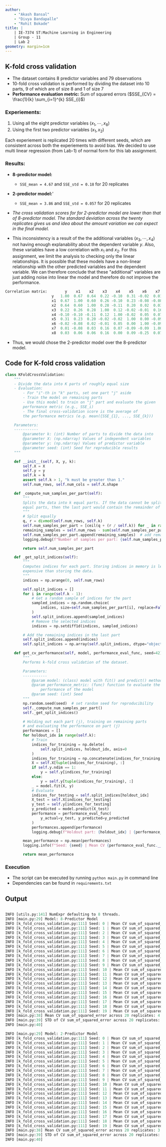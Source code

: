 ```yaml
---
author:
    - "Akash Bansal"
    - "Divya Bandapalle"
    - "Rohit Bokade"
title: |
    | IE-7374 ST:Machine Learning in Engineering
    | Group - 11
    | Lab 2
geometry: margin=1cm
---
```


## K-fold cross validation

- The dataset contains 8 predictor variables and 79 observations
- 10-fold cross validation is performed by dividing the dataset into 10 parts, 9 of which are of size 8 and 1 of size 7
- __Performance evaluation metric:__ Sum of squared errors ($SSE_{CV} = \frac{1}{k} \sum_{i=1}^{k} SSE_{i}$)

### __Experiements:__

1. Using all the eight predictor variables $(x_{1}, \cdots, x_{8})$
2. Using the first two predictor variables $(x_{1}, x_{2})$

Each experiement is replicated 20 times with different seeds, which are consistent across both the experiements to avoid bias. We decided to use multi linear regression (from Lab-1) of normal form for this lab assignment.

### __Results:__

- __8-predictor model:__
    - ``SSE_mean = 4.67`` and ``SSE_std = 0.18`` for 20 replicates
- __2-predictor model:__'
    - ``SSE_mean = 3.86`` and ``SSE_std = 0.057`` for 20 replicates

- _The cross validation scores for for 2-predictor model are lower than that of 8-predictor model. The standard deviation across the twenty replicates gives us and idea about the amount variation we can expect in the final model._
- This inconsistency is a result of the the additional variables ($x_{3}, \cdots, x_{4}$) not having enough explanability about the dependent variable $y$. Also, these variables have a low correlation with $x_{1}$ and $x_{2}$. For this assignment, we limit the analysis to checking only the linear relationships. It is possible that these models have a non-linear relationship with the other predicted variables and the dependent variable. We can therefore conclude that these "additional" variables are just adding noise into linear the model and therefore do not improve the performance.

```python
Correlation matrix:        y    x1    x2    x3    x4    x5    x6    x7    x8
                     y   1.00  0.67  0.64  0.22 -0.10  0.31 -0.02  0.01  0.03
                     x1  0.67  1.00  0.60  0.26 -0.10  0.23 -0.08 -0.08  0.06
                     x2  0.64  0.60  1.00  0.28 -0.11  0.20  0.02  0.03  0.06
                     x3  0.22  0.26  0.28  1.00  0.12 -0.02 -0.01  0.16  0.16
                     x4 -0.10 -0.10 -0.11  0.12  1.00 -0.02  0.05  0.07  0.00
                     x5  0.31  0.23  0.20 -0.02 -0.02  1.00  0.00 -0.09  0.09
                     x6 -0.02 -0.08  0.02 -0.01  0.05  0.00  1.00 -0.09 -0.25
                     x7  0.01 -0.08  0.03  0.16  0.07 -0.09 -0.09  1.00  0.07
                     x8  0.03  0.06  0.06  0.16  0.00  0.09 -0.25  0.07  1.00
```

- Thus, we would chose the 2-predictor model over the 8-predictor model.


## Code for K-fold cross validation

```python
class KFoldCrossValidation:
    """
    - Divide the data into K parts of roughly equal size
    - Evaluation:
        - For "i"-th in "k" parts, set one part "j" aside
        - Train the model on remaining parts
        - Use this model to train on "j" part and evaluate the given
        performance metric (e.g., SSE_i)
        - The final cross-validation score is the average of
        the performance metrics (e.g. mean({SSE_{1}, ..., SSE_{k}))

    Parameters:
    -----------
        @parameter k: (int) Number of parts to divide the data into
        @parameter X: (np.ndarray) Values of independent variables
        @parameter y: (np.ndarray) Values of predictor variable
        @parameter seed: (int) Seed for reproducible results
    """

    def __init__(self, X, y, k):
        self.X = X
        self.y = y
        self.k = k
        assert self.k > 1, "k must be greater than 1."
        self.num_rows, self.num_cols = self.X.shape

    def _compute_num_samples_per_part(self):
        """
        Splits the data into k equal parts. If the data cannot be split into
        equal parts, then the last part would contain the remainder of the data
        """
        # Split equally
        q, r = divmod(self.num_rows, self.k)
        self.num_samples_per_part = [ceil(q + (r / self.k)) for _ in range(self.k - 1)]  # noqa
        remaining_samples = self.num_rows - sum(self.num_samples_per_part)
        self.num_samples_per_part.append(remaining_samples)  # add remaining samples  # noqa
        logging.debug(f"Number of samples per part: {self.num_samples_per_part}")  # noqa

        return self.num_samples_per_part

    def _get_split_indices(self):
        """
        Computes indices for each part. Storing indices in memory is less
        expensive than storing the data.
        """
        indices = np.arange(0, self.num_rows)

        self.split_indices = []
        for i in range(self.k - 1):
            # Get a random sample of indices for the part
            sampled_indices = np.random.choice(
                indices, size=self.num_samples_per_part[i], replace=False
            )
            self.split_indices.append(sampled_indices)
            # Remove the selected indices
            indices = np.setdiff1d(indices, sampled_indices)

        # Add the remaining indices in the last part
        self.split_indices.append(indices)
        self.split_indices = np.array(self.split_indices, dtype="object")

    def get_cv_performance(self, model, performance_eval_func, seed=42):
        """
        Performs k-fold cross validation of the dataset.

        Parameters:
        -----------
            @param model: (class) model with fit() and predict() methods
            @param performance_metric: (func) function to evaluate the
                performance of the model
            @param seed: (int) Seed
        """
        np.random.seed(seed)  # set random seed for reproducibility
        self._compute_num_samples_per_part()
        self._get_split_indices()

        # Holding out each part (j), training on remaining parts
        # and evaluating the performance on part (j)
        performances = []
        for holdout_idx in range(self.k):
            # Train
            indices_for_training = np.delete(
                self.split_indices, holdout_idx, axis=0
            )
            indices_for_training = np.concatenate(indices_for_training, axis=0)
            X = self.X[tuple(indices_for_training), :]
            if self.y.ndim == 1:
                y = self.y[indices_for_training]
            else:
                y = self.y[tuple(indices_for_training), :]
            _ = model.fit(X, y)
            # Evaluate
            indices_for_testing = self.split_indices[holdout_idx]
            X_test = self.X[indices_for_testing]
            y_test = self.y[indices_for_testing]
            y_predicted = model.predict(X_test)
            performance = performance_eval_func(
                y_actual=y_test, y_predicted=y_predicted
            )
            performances.append(performance)
            logging.debug(f"Holdout part: {holdout_idx} | {performance_eval_func.__name__}: {performance}")  # noqa

        mean_performance = np.mean(performances)
        logging.info(f"Seed: {seed} | Mean CV {performance_eval_func.__name__}: {mean_performance}")  # noqa

        return mean_performance
```

### Execution

- The script can be executed by running ``python main.py`` in command line
- Dependencies can be found in ``requirements.txt``

## Output

```python

INFO [utils.py:141] NumExpr defaulting to 8 threads.
INFO [main.py:29] Model: 8-Predictor Model
INFO [k_fold_cross_validation.py:111] Seed: 0 | Mean CV sum_of_squared_error: 4.428942653481051
INFO [k_fold_cross_validation.py:111] Seed: 1 | Mean CV sum_of_squared_error: 4.741664914315521
INFO [k_fold_cross_validation.py:111] Seed: 2 | Mean CV sum_of_squared_error: 4.477409252562606
INFO [k_fold_cross_validation.py:111] Seed: 3 | Mean CV sum_of_squared_error: 4.485621912531902
INFO [k_fold_cross_validation.py:111] Seed: 4 | Mean CV sum_of_squared_error: 4.55443355001513
INFO [k_fold_cross_validation.py:111] Seed: 5 | Mean CV sum_of_squared_error: 4.460291335366071
INFO [k_fold_cross_validation.py:111] Seed: 6 | Mean CV sum_of_squared_error: 4.722469620052055
INFO [k_fold_cross_validation.py:111] Seed: 7 | Mean CV sum_of_squared_error: 4.637311676817276
INFO [k_fold_cross_validation.py:111] Seed: 8 | Mean CV sum_of_squared_error: 4.94463752479322
INFO [k_fold_cross_validation.py:111] Seed: 9 | Mean CV sum_of_squared_error: 4.626793975723169
INFO [k_fold_cross_validation.py:111] Seed: 10 | Mean CV sum_of_squared_error: 4.8319705545090255
INFO [k_fold_cross_validation.py:111] Seed: 11 | Mean CV sum_of_squared_error: 4.7892806783624255
INFO [k_fold_cross_validation.py:111] Seed: 12 | Mean CV sum_of_squared_error: 5.022567004736908
INFO [k_fold_cross_validation.py:111] Seed: 13 | Mean CV sum_of_squared_error: 4.600990923801492
INFO [k_fold_cross_validation.py:111] Seed: 14 | Mean CV sum_of_squared_error: 5.002736585439514
INFO [k_fold_cross_validation.py:111] Seed: 15 | Mean CV sum_of_squared_error: 4.512915622096051
INFO [k_fold_cross_validation.py:111] Seed: 16 | Mean CV sum_of_squared_error: 4.749370262425966
INFO [k_fold_cross_validation.py:111] Seed: 17 | Mean CV sum_of_squared_error: 4.711962280614829
INFO [k_fold_cross_validation.py:111] Seed: 18 | Mean CV sum_of_squared_error: 4.561723914991142
INFO [k_fold_cross_validation.py:111] Seed: 19 | Mean CV sum_of_squared_error: 4.4370429534891365
INFO [main.py:38] Mean CV sum_of_squared_error across 20 replicates: 4.665006859806225
INFO [main.py:39] STD of CV sum_of_squared_error across 20 replicates: 0.18045085033996033
INFO [main.py:40]

INFO [main.py:29] Model: 2-Predictor Model
INFO [k_fold_cross_validation.py:111] Seed: 0 | Mean CV sum_of_squared_error: 3.7698751863201574
INFO [k_fold_cross_validation.py:111] Seed: 1 | Mean CV sum_of_squared_error: 3.9073299820179166
INFO [k_fold_cross_validation.py:111] Seed: 2 | Mean CV sum_of_squared_error: 3.7772143721206533
INFO [k_fold_cross_validation.py:111] Seed: 3 | Mean CV sum_of_squared_error: 3.847395697331033
INFO [k_fold_cross_validation.py:111] Seed: 4 | Mean CV sum_of_squared_error: 3.9148120220675544
INFO [k_fold_cross_validation.py:111] Seed: 5 | Mean CV sum_of_squared_error: 3.867411669385355
INFO [k_fold_cross_validation.py:111] Seed: 6 | Mean CV sum_of_squared_error: 3.844436996030572
INFO [k_fold_cross_validation.py:111] Seed: 7 | Mean CV sum_of_squared_error: 3.8903085251660974
INFO [k_fold_cross_validation.py:111] Seed: 8 | Mean CV sum_of_squared_error: 3.8174219040341297
INFO [k_fold_cross_validation.py:111] Seed: 9 | Mean CV sum_of_squared_error: 3.8623260409133273
INFO [k_fold_cross_validation.py:111] Seed: 10 | Mean CV sum_of_squared_error: 3.8462834447009984
INFO [k_fold_cross_validation.py:111] Seed: 11 | Mean CV sum_of_squared_error: 3.899690286887517
INFO [k_fold_cross_validation.py:111] Seed: 12 | Mean CV sum_of_squared_error: 4.012354016735182
INFO [k_fold_cross_validation.py:111] Seed: 13 | Mean CV sum_of_squared_error: 3.850081157648
INFO [k_fold_cross_validation.py:111] Seed: 14 | Mean CV sum_of_squared_error: 3.8189218531201163
INFO [k_fold_cross_validation.py:111] Seed: 15 | Mean CV sum_of_squared_error: 3.9148643304386974
INFO [k_fold_cross_validation.py:111] Seed: 16 | Mean CV sum_of_squared_error: 3.83914788348861
INFO [k_fold_cross_validation.py:111] Seed: 17 | Mean CV sum_of_squared_error: 3.905615359327728
INFO [k_fold_cross_validation.py:111] Seed: 18 | Mean CV sum_of_squared_error: 3.817382928556681
INFO [k_fold_cross_validation.py:111] Seed: 19 | Mean CV sum_of_squared_error: 3.7673693359695735
INFO [main.py:38] Mean CV sum_of_squared_error across 20 replicates: 3.858512149612995
INFO [main.py:39] STD of CV sum_of_squared_error across 20 replicates: 0.05746842654665062
INFO [main.py:40]

```
